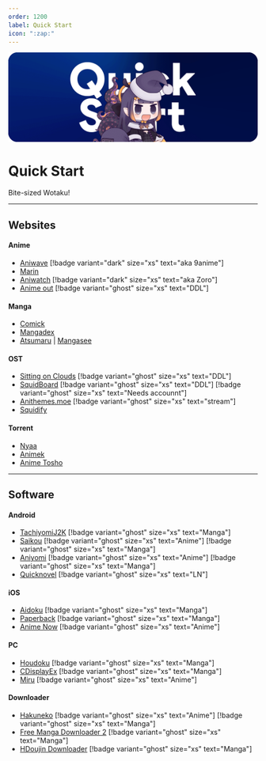 ```yaml
---
order: 1200
label: Quick Start
icon: ":zap:"
---
```


![](/static/thumb/qs.png)
# Quick Start
Bite-sized Wotaku!
___

## Websites

#### Anime
- [Aniwave](https://aniwave.to/home) [!badge variant="dark" size="xs" text="aka 9anime"]
- [Marin](https://marin.moe/)
- [Aniwatch](https://aniwatch.to/home) [!badge variant="dark" size="xs" text="aka Zoro"]
- [Anime out](https://www.animeout.xyz/) [!badge variant="ghost" size="xs" text="DDL"]

#### Manga
- [Comick](https://comick.app/home)
- [Mangadex](https://mangadex.org/)
- [Atsumaru](https://atsu.moe/) | [Mangasee](https://mangasee123.com/)

#### OST
- [Sitting on Clouds](https://www.sittingonclouds.net/) [!badge variant="ghost" size="xs" text="DDL"]
- [SquidBoard](https://www.squid-board.org/)  [!badge variant="ghost" size="xs" text="DDL"]  [!badge variant="ghost" size="xs" text="Needs accounnt"]
- [Anithemes.moe](https://animethemes.moe/) [!badge variant="ghost" size="xs" text="stream"]
- [Squidify](https://www.squidify.org/)

#### Torrent
- [Nyaa](https://nyaa.si/)
- [Animek](https://animek.fun/)
- [Anime Tosho](https://animetosho.org/)

___

## Software

#### Android
- [TachiyomiJ2K](https://github.com/Jays2Kings/tachiyomiJ2K) [!badge variant="ghost" size="xs" text="Manga"]
- [Saikou](https://github.com/saikou-app/saikou/) [!badge variant="ghost" size="xs" text="Anime"]  [!badge variant="ghost" size="xs" text="Manga"]
- [Aniyomi](https://github.com/jmir1/aniyomi-mpv-beta) [!badge variant="ghost" size="xs" text="Anime"]  [!badge variant="ghost" size="xs" text="Manga"]
- [Quicknovel](https://github.com/LagradOst/QuickNovel) [!badge variant="ghost" size="xs" text="LN"]

#### iOS
- [Aidoku](https://github.com/Aidoku/Aidoku) [!badge variant="ghost" size="xs" text="Manga"]
- [Paperback](https://github.com/Paperback-iOS/app) [!badge variant="ghost" size="xs" text="Manga"]
- [Anime Now](https://github.com/AnimeNow-Team/AnimeNow) [!badge variant="ghost" size="xs" text="Anime"]

#### PC
- [Houdoku](https://github.com/xgi/houdoku) [!badge variant="ghost" size="xs" text="Manga"]
- [CDisplayEx](https://www.cdisplayex.com/) [!badge variant="ghost" size="xs" text="Manga"]
- [Miru](https://github.com/ThaUnknown/miru/) [!badge variant="ghost" size="xs" text="Anime"]


#### Downloader
- [Hakuneko](https://github.com/manga-download/hakuneko) [!badge variant="ghost" size="xs" text="Anime"]  [!badge variant="ghost" size="xs" text="Manga"]
- [Free Manga Downloader 2](https://github.com/dazedcat19/FMD2) [!badge variant="ghost" size="xs" text="Manga"]
- [HDoujin Downloader](https://github.com/HDoujinDownloader/HDoujinDownloader) [!badge variant="ghost" size="xs" text="Manga"]
